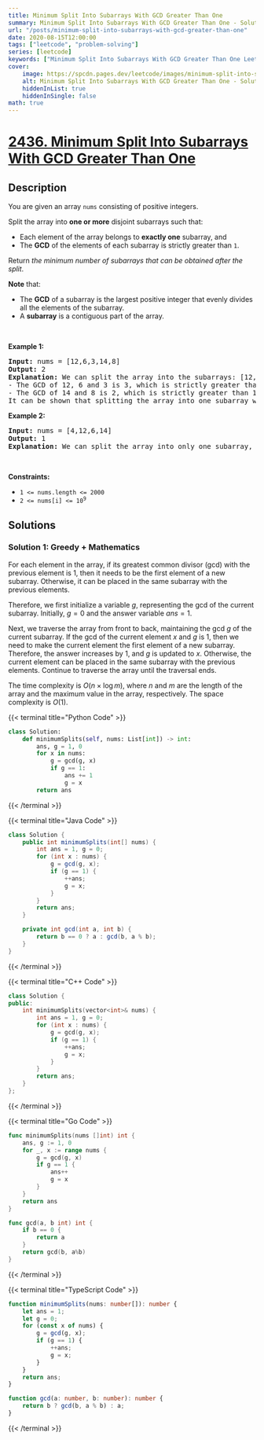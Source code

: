 ```yaml
---
title: Minimum Split Into Subarrays With GCD Greater Than One
summary: Minimum Split Into Subarrays With GCD Greater Than One - Solution Explained
url: "/posts/minimum-split-into-subarrays-with-gcd-greater-than-one"
date: 2020-08-15T12:00:00
tags: ["leetcode", "problem-solving"]
series: [leetcode]
keywords: ["Minimum Split Into Subarrays With GCD Greater Than One LeetCode Solution Explained in all languages", "2436", "leetcode question 2436", "Minimum Split Into Subarrays With GCD Greater Than One", "LeetCode", "leetcode solution in Python3 C++ Java Go PHP Ruby Swift TypeScript Rust C# JavaScript C", "GeeksforGeeks", "InterviewBit", "Coding Ninjas", "HackerRank", "HackerEarth", "CodeChef", "TopCoder", "AlgoExpert", "freeCodeCamp", "Codeforces", "GitHub", "AtCoder", "Samir Paul"]
cover:
    image: https://spcdn.pages.dev/leetcode/images/minimum-split-into-subarrays-with-gcd-greater-than-one.webp
    alt: Minimum Split Into Subarrays With GCD Greater Than One - Solution Explained
    hiddenInList: true
    hiddenInSingle: false
math: true
---
```



# [2436. Minimum Split Into Subarrays With GCD Greater Than One](https://leetcode.com/problems/minimum-split-into-subarrays-with-gcd-greater-than-one)


## Description

<p>You are given an array <code>nums</code> consisting of positive integers.</p>

<p>Split the array into <strong>one or more</strong> disjoint subarrays such that:</p>

<ul>
	<li>Each element of the array belongs to <strong>exactly one</strong> subarray, and</li>
	<li>The <strong>GCD</strong> of the elements of each subarray is strictly greater than <code>1</code>.</li>
</ul>

<p>Return <em>the minimum number of subarrays that can be obtained after the split</em>.</p>

<p><strong>Note</strong> that:</p>

<ul>
	<li>The <strong>GCD</strong> of a subarray is the largest positive integer that evenly divides all the elements of the subarray.</li>
	<li>A <strong>subarray</strong> is a contiguous part of the array.</li>
</ul>

<p>&nbsp;</p>
<p><strong class="example">Example 1:</strong></p>

<pre>
<strong>Input:</strong> nums = [12,6,3,14,8]
<strong>Output:</strong> 2
<strong>Explanation:</strong> We can split the array into the subarrays: [12,6,3] and [14,8].
- The GCD of 12, 6 and 3 is 3, which is strictly greater than 1.
- The GCD of 14 and 8 is 2, which is strictly greater than 1.
It can be shown that splitting the array into one subarray will make the GCD = 1.
</pre>

<p><strong class="example">Example 2:</strong></p>

<pre>
<strong>Input:</strong> nums = [4,12,6,14]
<strong>Output:</strong> 1
<strong>Explanation:</strong> We can split the array into only one subarray, which is the whole array.
</pre>

<p>&nbsp;</p>
<p><strong>Constraints:</strong></p>

<ul>
	<li><code>1 &lt;= nums.length &lt;= 2000</code></li>
	<li><code>2 &lt;= nums[i] &lt;= 10<sup>9</sup></code></li>
</ul>

## Solutions

### Solution 1: Greedy + Mathematics

For each element in the array, if its greatest common divisor (gcd) with the previous element is $1$, then it needs to be the first element of a new subarray. Otherwise, it can be placed in the same subarray with the previous elements.

Therefore, we first initialize a variable $g$, representing the gcd of the current subarray. Initially, $g=0$ and the answer variable $ans=1$.

Next, we traverse the array from front to back, maintaining the gcd $g$ of the current subarray. If the gcd of the current element $x$ and $g$ is $1$, then we need to make the current element the first element of a new subarray. Therefore, the answer increases by $1$, and $g$ is updated to $x$. Otherwise, the current element can be placed in the same subarray with the previous elements. Continue to traverse the array until the traversal ends.

The time complexity is $O(n \times \log m)$, where $n$ and $m$ are the length of the array and the maximum value in the array, respectively. The space complexity is $O(1)$.

<!-- tabs:start -->

{{< terminal title="Python Code" >}}
```python
class Solution:
    def minimumSplits(self, nums: List[int]) -> int:
        ans, g = 1, 0
        for x in nums:
            g = gcd(g, x)
            if g == 1:
                ans += 1
                g = x
        return ans
```
{{< /terminal >}}

{{< terminal title="Java Code" >}}
```java
class Solution {
    public int minimumSplits(int[] nums) {
        int ans = 1, g = 0;
        for (int x : nums) {
            g = gcd(g, x);
            if (g == 1) {
                ++ans;
                g = x;
            }
        }
        return ans;
    }

    private int gcd(int a, int b) {
        return b == 0 ? a : gcd(b, a % b);
    }
}
```
{{< /terminal >}}

{{< terminal title="C++ Code" >}}
```cpp
class Solution {
public:
    int minimumSplits(vector<int>& nums) {
        int ans = 1, g = 0;
        for (int x : nums) {
            g = gcd(g, x);
            if (g == 1) {
                ++ans;
                g = x;
            }
        }
        return ans;
    }
};
```
{{< /terminal >}}

{{< terminal title="Go Code" >}}
```go
func minimumSplits(nums []int) int {
	ans, g := 1, 0
	for _, x := range nums {
		g = gcd(g, x)
		if g == 1 {
			ans++
			g = x
		}
	}
	return ans
}

func gcd(a, b int) int {
	if b == 0 {
		return a
	}
	return gcd(b, a%b)
}
```
{{< /terminal >}}

{{< terminal title="TypeScript Code" >}}
```ts
function minimumSplits(nums: number[]): number {
    let ans = 1;
    let g = 0;
    for (const x of nums) {
        g = gcd(g, x);
        if (g == 1) {
            ++ans;
            g = x;
        }
    }
    return ans;
}

function gcd(a: number, b: number): number {
    return b ? gcd(b, a % b) : a;
}
```
{{< /terminal >}}

<!-- tabs:end -->

<!-- end -->
